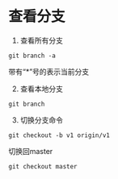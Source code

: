 # 查看分支

1. 查看所有分支

```git
git branch -a
```

带有“*”号的表示当前分支 

2. 查看本地分支

```git
git branch
```

3. 切换分支命令
```git
git checkout -b v1 origin/v1
```
切换回master
```git
git checkout master
```